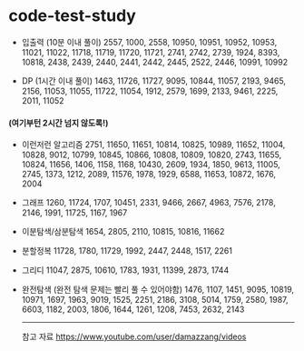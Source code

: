 # code-test-study
- 입출력 (10분 이내 풀이)
  2557, 1000, 2558, 10950, 10951, 10952, 10953, 11021, 11022, 11718, 11719, 11720, 11721, 2741, 2742, 2739, 1924, 8393, 10818, 2438, 2439, 2440, 2441, 2442, 2445, 2522, 2446, 10991, 10992

- DP  (1시간 이내 풀이)
  1463, 11726, 11727, 9095, 10844, 11057, 2193, 9465, 2156, 11053, 11055, 11722, 11054, 1912, 2579, 1699, 2133, 9461, 2225, 2011, 11052

#### (여기부턴 2시간 넘지 않도록!)
- 이런저런 알고리즘
  2751, 11650, 11651, 10814, 10825, 10989, 11652, 11004, 10828, 9012, 10799, 10845, 10866, 10808, 10809, 10820, 2743, 11655, 10824, 11656, 1406, 1158, 1168, 10430, 2609, 1934, 1850, 9613, 11005, 2745, 1373, 1212, 2089, 11576, 1978, 1929, 6588, 11653, 10872, 1676, 2004

- 그래프
  1260, 11724, 1707, 10451, 2331, 9466, 2667, 4963, 7576, 2178, 2146, 1991, 11725, 1167, 1967

- 이분탐색/삼분탐색
  1654, 2805, 2110, 10815, 10816, 11662

- 분할정복 
  11728, 1780, 11729, 1992, 2447, 2448, 1517, 2261

- 그리디 
  11047, 2875, 10610, 1783, 1931, 11399, 2873, 1744

- 완전탐색 (완전 탐색 문제는 빨리 풀 수 있어야함)
  1476, 1107, 1451, 9095, 10819, 10971, 1697, 1963, 9019, 1525, 2251, 2186, 3108, 5014, 1759, 2580, 1987, 6603, 1182, 2003, 1806, 1644, 1261, 1208, 7453, 2632, 2143

  ----
  참고 자료
  https://www.youtube.com/user/damazzang/videos
  
